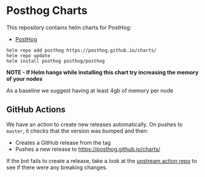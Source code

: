 # Posthog Charts

This repository contains helm charts for PostHog:

* [PostHog](https://github.com/PostHog/charts/blob/master/charts/posthog/README.md)

```shell script
helm repo add posthog https://posthog.github.io/charts/
helm repo update
helm install posthog posthog/posthog
```

**NOTE - If Helm hangs while installing this chart try increasing the memory of your nodes**

As a baseline we suggest having at least 4gb of memory per node


## GitHub Actions

We have an action to create new releases automatically. On pushes to `master`, it checks that the version was bumped and then:

- Creates a GitHub release from the tag
- Pushes a new release to https://posthog.github.io/charts/

If the bot fails to create a release, take a look at the [upstream action repo](https://github.com/helm/chart-releaser-action) to see if there were any breaking changes.